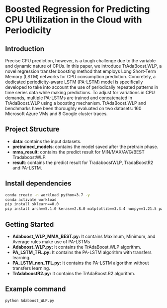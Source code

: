 # Boosted Regression for Predicting CPU Utilization in the Cloud with Periodicity

## Introduction
Precise CPU prediction, however, is a tough challenge due to the variable and dynamic nature of CPUs. In this paper, we introduce TrAdaBoost.WLP, a novel regression transfer boosting method that employs Long Short-Term Memory (LSTM) networks for CPU consumption prediction. Concretely, a dedicated periodicity-aware LSTM (PA-LSTM) model is specifically developed to take into account the use of periodically repeated patterns in time series data while making predictions. To adjust for variations in CPU demands, multiple PA-LSTMs are trained and concatenated in TrAdaBoost.WLP using a boosting mechanism. TrAdaBoost.WLP and benchmarks have been thoroughly evaluated on two datasets: 160 Microsoft Azure VMs and 8 Google cluster traces.


## Project Structure

* **data**: contains the input datasets.
* **pretrained_models**: contains the model saved after the pretrain phase.
* **mma_result**: contains the predict result for MIN/MAX/AVG/BEST TradaboostWLP.
* **result**: contains the predict result for TradaboostWLP, TradaBoostR2 and PA-LSTM.

## Install dependencies
```bash
conda create -n workload python=3.7 -y   
conda activate workload               
pip install sklearn==0.0  
pip install arch==5.1.0 keras==2.8.0 matplotlib==3.3.4 numpy==1.21.5 pandas==1.2.3 statsmodels==0.12.2 talos== 1.0.2 tensorflow==2.8.0 tensorflow-gpu==2.8.0 tensorflow-probability==0.14.0
```


## Getting Started
* **Adaboost_WLP_MMA_BEST.py:** It contains Maximum, Minimum, and Average rules make use of PA-LSTMs
* **Adaboost_WLP.py:** It contains the TrAdaBoost.WLP algorithm.
* **PA_LSTM_TFL.py:** It contains the PA-LSTM algorithm with transfers learning.
* **PA_LSTM_non_TFL.py:** It contains the PA-LSTM algorithm without transfers learning.
* **TrAdaboostR2.py:** It contains the TrAdaBoost.R2 algorithm.

## Example command 
```bash
python Adaboost_WLP.py
```